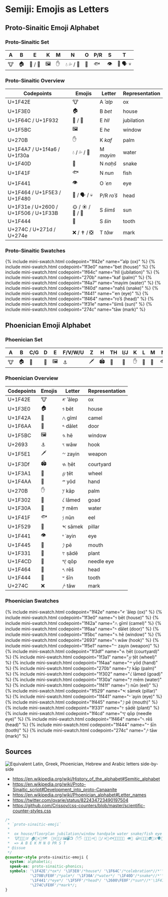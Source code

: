 # Semiji: Emojis as Letters

## Proto-Sinaitic Emoji Alphabet

### Proto-Sinaitic Set

| A	| B	| E	| K	| M	| N	| O	| P/R	| S	| T	|
|---	|---	|---	|---	|---	|---	|---	|---	|---	|---	|
| &#x1f42e;	| &#x1f3e0;	| &#x1f64c; / &#x1f932;	| &#x1f5bc;	| &#x270b;	| &#x1f4a7; &#x1f4a6; / &#x1f30a;	| &#x1f40d;	| &#x1f41f;	| &#x1f441;	| &#x1f464; &#x1f5e3; &#x1f480;	| &#x1f31e; &#x2600;&#xfe0f; &#x1f506; &#x1f33b;	| &#x1F444;	| &#x274c; &#x271d;&#xfe0f; &#x274e;	|

### Proto-Sinaitic Overview

| Codepoints	| Emojis	| Letter | Representation |
|-----------	|-------	|-------	|-----------	|
| U+1F42E	| &#x1f42e;	| A _ʾalp_	| ox	|
| U+1F3E0	| &#x1f3e0;	| B _bet_ | house	|
| U+1F64C / U+1F932	| &#x1f64c; / &#x1f932;	| E _hll_	| jubilation	|
| U+1F5BC	| &#x1f5bc;	| E _he_	| window	|
| U+270B	| &#x270b;	| K _kaf_	| palm	|
| U+1F4A7 / U+1f4a6 / U+1f30a	| &#x1f4a7; / &#x1f4a6; / &#x1f30a;	| M _mayim_	| water	|
| U+1F40D	| &#x1f40d;	| N _naḥš_	| snake	|
| U+1F41F	| &#x1f41f;	| N _nun_	| fish	|
| U+1F441	| &#x1f441;	| O _ʿen_	| eye	|
| U+1F464 / U+1F5E3 / U+1F480	| &#x1f464; / &#x1f5e3; / &#x1f480;	| P/R _roʾš_	| head	|
| U+1F31e / U+2600 / U+1F506 / U+1F33B	| &#x1f31e; / &#x2600;&#xfe0f; / &#x1f506; / &#x1f33b;	| S _šimš_	| sun	|
| U+1F444	| &#x1F444;	| S _šin_	| tooth	|
| U+274C / U+271d / U+274e	| &#x274c; / &#x271d;&#xfe0f; / &#x274e;	| T _tāw_	| mark	|

### Proto-Sinaitic Swatches

{% include mini-swatch.html codepoint="1f42e" name="ʾalp (ox)" %}<!-- A -->
{% include mini-swatch.html codepoint="1f3e0" name="bet (house)" %}<!-- B -->
{% include mini-swatch.html codepoint="1f64c" name="hll (jubilation)" %}<!-- E; Unicode 10: 1f932 Palms up Together; 
or: include mini-swatch.html codepoint="1f5bc" name="he (window)" -->
{% include mini-swatch.html codepoint="270b" name="kaf (palm)" %}<!-- of hand; K -->
{% include mini-swatch.html codepoint="1f4a7" name="mayim (water)" %}<!-- water 1f4a6 Droplets, 1f30a Wave, 1f6b0 Tap/Potable Water; M -->
{% include mini-swatch.html codepoint="1f40d" name="naḥš (snake)" %}<!-- N; or: 
include mini-swatch.html codepoint="1f40d" name="nun (fish)" -->
{% include mini-swatch.html codepoint="1f441" name="ʿen (eye)" %}<!-- O -->
{% include mini-swatch.html codepoint="1f464" name="roʾš (head)" %}<!-- P, R; 1f5e3 Speaking Head, 1f5ff Moai, 1f480 Skull -->
{% include mini-swatch.html codepoint="1f31e" name="šimš (sun)" %}<!-- S; 2600 Sun, 1f506 Bright Button, 1f305 Sunrise, 1f304 ~ over Mountains, 1f307 Sunset, 1f33b Sunflower - or: 
include mini-swatch.html codepoint="1f31e" name="šin (tooth)" -->
{% include mini-swatch.html codepoint="274c" name="tāw (mark)" %}<!-- T; 271d latin cross, 274e cross mark button, 2620 Crossbones, 2694 Crossed Swords, 1f38c Crossed Flags; cross -->

## Phoenician Emoji Alphabet

### Phoenician Set

| A	| B	| C/G | D | E	| F/V/W/U | Z | H | TH | I/J | K	| L | M	| N	| X | O | Q	| P/R	| S	| T	|
|---	|---	|---	|---	|---	|---	|---	|---	|---	|---	|---	|---	|---	|---	|---	|---	|---	|---	|---	|---	|
 &#x1f42e;	| &#x1f3e0;	| &#x1f42a;	| &#x1f6aa;	| &#x1f5bc;	| &#x2693;	| &#x1f5e1;	| &#x1f3df;	| &#x1f3a1;	| &#x1f4aa;	| &#x270b;	| &#x1f302;	| &#x1f30a;	| &#x1f41f;	| &#x1f529;	| &#x1f441;	| &#x1f445;	| &#x1f331;	| &#x1f4cd;	| &#x1f464;	| &#x1f444;	| &#x274c;	| 

### Phoenician Overview

| Codepoints	| Emojis	| Letter | Representation |
|-----------	|-------	|-------	|-----------	|
| U+1F42E	| &#x1f42e;	| 𐤀 ʾālep	| ox	|
| U+1F3E0	| &#x1f3e0;	| 𐤁 bēt	| house	|
| U+1F42A	| &#x1f42a;	| 𐤂 gīml	| camel	|
| U+1F6AA	| &#x1f6aa;	| 𐤃 dālet	| door	|
| U+1F5BC	| &#x1f5bc;	| 𐤄 hē	| window	|
| U+2693	| &#x2693;	| 𐤅 wāw	| hook	|
| U+1F5E1	| &#x1f5e1;	| 𐤆 zayin	| weapon	|
| U+1F3Df	| &#x1f3df;	| 𐤇 ḥēt	| courtyard	|
| U+1F3A1	| &#x1f3a1;	| 𐤈 ṭēt	| wheel	|
| U+1F4AA	| &#x1f4aa;	| 𐤉 yōd	| hand	|
| U+270B	| &#x270b;	| 𐤊 kāp	| palm	|
| U+1F302	| &#x1f302;	| 𐤋 lāmed	| goad	|
| U+1F30A	| &#x1f30a;	| 𐤌 mēm	| water	|
| U+1F41F	| &#x1f41f;	| 𐤍 nūn	| eel	|
| U+1F529	| &#x1f529;	| 𐤎 sāmek	| pillar	|
| U+1F441	| &#x1f441;	| 𐤏 ʿayin	| eye	|
| U+1F445	| &#x1f445;	| 𐤐 pē	| mouth	|
| U+1F331	| &#x1f331;	| 𐤑 ṣādē	| plant	|
| U+1F4CD	| &#x1f4cd;	| 𐤒 qōp	| needle eye	|
| U+1F464	| &#x1f464;	| 𐤓 rēš	| head	|
| U+1F444	| &#x1f444;	| 𐤔 šīn	| tooth	|
| U+274C	| &#x274c;	| 𐤕 tāw	| mark	|

### Phoenician Swatches

{% include mini-swatch.html codepoint="1f42e" name="𐤀 ʾālep (ox)" %}<!-- A; bull, cattle head -->
{% include mini-swatch.html codepoint="1f3e0" name="𐤁 bēt (house)" %}<!-- B; floorplan -->
{% include mini-swatch.html codepoint="1f42a" name="𐤂 gīml (camel)" %}<!-- C/G; 1f42b 2-hump/Bactrian Camel; boomerang -->
{% include mini-swatch.html codepoint="1f6aa" name="𐤃 dālet (door)" %}<!-- D; of a tent -->
{% include mini-swatch.html codepoint="1f5bc" name="𐤄 hē (window)" %}<!-- E; actually Framed Picture -->
{% include mini-swatch.html codepoint="2693" name="𐤅 wāw (hook)" %}<!-- actually Anchor, 1f4ce Paperclip, 1f5dc Clamp/Compression, , 1f4de Telephone Receiver, 1f527 Wrench, 26cf Pick, 1f3a3 Fishing Pole, 1f374 Fork and Knife; nail: 1f4cc Pushpin; V, W, U, F, Y -->
{% include mini-swatch.html codepoint="1f5e1" name="𐤆 zayin (weapon)" %}<!-- 1f52b Pistol, 2694 Crossed Swords; manacle, handcuffs; scales 2696 -->
{% include mini-swatch.html codepoint="1f3df" name="𐤇 ḥēt (courtyard)" %}<!-- actually Stadium, 1f3db Classical Building, 1f3f0 European Castle; wall, fence; H, X -->
{% include mini-swatch.html codepoint="1f3a1" name="𐤈 ṭēt (wheel)" %}<!-- actually Ferris Wheel, 2638 Wheel of Dharma, 267f Wheelchair, 1f6b2 Bicycle, spindle -->
{% include mini-swatch.html codepoint="1f4aa" name="𐤉 yōd (hand)" %}<!-- actually Flexed Biceps; arm; I, J -->
{% include mini-swatch.html codepoint="270b" name="𐤊 kāp (palm)" %}<!-- of hand; 1f590 Fingers Splayed, 1f44b Waving; K -->
{% include mini-swatch.html codepoint="1f302" name="𐤋 lāmed (goad)" %}<!-- actually Closed Umbrella, 2602 Umbrella, 2614 Umbrella with Raindrops -->
{% include mini-swatch.html codepoint="1f30a" name="𐤌 mēm (water)" %}<!-- actually Wave, 1f4a7 Drip, 1f4a6 Droplets, 1f6b0 Tap/Potable Water; M -->
{% include mini-swatch.html codepoint="1f41f" name="𐤍 nūn (eel)" %}<!-- fish; 1f420 Tropical Fish, 1f988 Shark, 1f3a3 Fishing Pole, 2653 Pisces; N -->
{% include mini-swatch.html codepoint="1f529" name="𐤎 sāmek (pillar)" %}<!-- support, spine; actually Nut and Bolt, 1f5dc Clamp/Compression; X -->
{% include mini-swatch.html codepoint="1f441" name="𐤏 ʿayin (eye)" %}<!-- eye; O -->
{% include mini-swatch.html codepoint="1f445" name="𐤐 pē (mouth)" %}<!-- actually Tongue, 1f48b Kiss Mark, 1f444 Mouth used for shin; P -->
{% include mini-swatch.html codepoint="1f331" name="𐤑 ṣādē (plant)" %}<!-- actually Seedling; locust: Unicode 10 1F997 Cricket; hunt; 1f3f9 Bow and Arrow -->
{% include mini-swatch.html codepoint="1f4cd" name="𐤒 qōp (needle eye)" %}<!-- actually Round Pushpin; monkey with tail, 1f412; Q -->
{% include mini-swatch.html codepoint="1f464" name="𐤓 rēš (head)" %}<!-- 1f5e3 Speaking Head, 1f5ff Moai, 1f480 Skull; R -->
{% include mini-swatch.html codepoint="1f444" name="𐤔 šīn (tooth)" %}<!-- actually Mouth; S -->
{% include mini-swatch.html codepoint="274c" name="𐤕 tāw (mark)" %}<!-- cross; 271d Latin Cross, 274c Cross Mark, 274e Cross Mark Button, 2620 Crossbones, 2694 Crossed Swords, 1f38c Crossed Flags; T -->

## Sources

![Equivalent Latin, Greek, Phoenician, Hebrew and Arabic letters side-by-side](https://upload.wikimedia.org/wikipedia/commons/thumb/b/b3/Ph%C3%B6nizisch-5Sprachen.svg/300px-Ph%C3%B6nizisch-5Sprachen.svg.png "Side-by-side comparison of the letters of modern descendants of the Phoenician script: Latin, Greek, Hebrew, Arabic")

- https://en.wikipedia.org/wiki/History_of_the_alphabet#Semitic_alphabet
- https://en.wikipedia.org/wiki/Proto-Sinaitic_script#Development_into_proto-Canaanite
- https://en.wikipedia.org/wiki/Phoenician_alphabet#Letter_names
- https://twitter.com/qvarie/status/822434723490197504
- https://github.com/Crissov/css-counters/blob/master/scientific-counter-styles.css

~~~~ css
/*
 * `proto-sinaitic-emoji`
 *
 *  ox house/floorplan jubilation/window handpalm water snake/fish eye head sun/tooth mark
 *  🐮🐃🐂🐄♉️ 🏠🏡⬆🛐🗺 ️ 🙌☺️🙋👻/🖼🖥📺 ✋🖐 🌊💧💦♒️🚰 🐍/♓️🐠🐟🐡🐬🐳🐋🎣 👁👀 😀☺️👤😺🤖👽💀☠️🗣🗽🗿 🌞☀️/👄😬🤓👹 ✝️❌❎✖️➕
 *  => A B E K M N O PR S T
 * @issue
 */
@counter-style proto-sinaitic-emoji {
  system: alphabetic;
  speak-as: proto-sinaitic-phonics;
  symbols: '\1F42E'/*ox*/ '\1F3E0'/*house*/ '\1F64C'/*celebration*//*'\1F5BC'window*/
           '\270B\FE0F'/*palm*/ '\1F30A'/*water*/ '\1F40D'/*snake*//*'\1F41F'fish*/
           '\1F441'/*eye*/ '\1F5FF'/*head*/ '\2600\FE0F'/*sun*//*'\1F479'mouth*/
           '\274C\FE0F'/*mark*/;
}
~~~~
